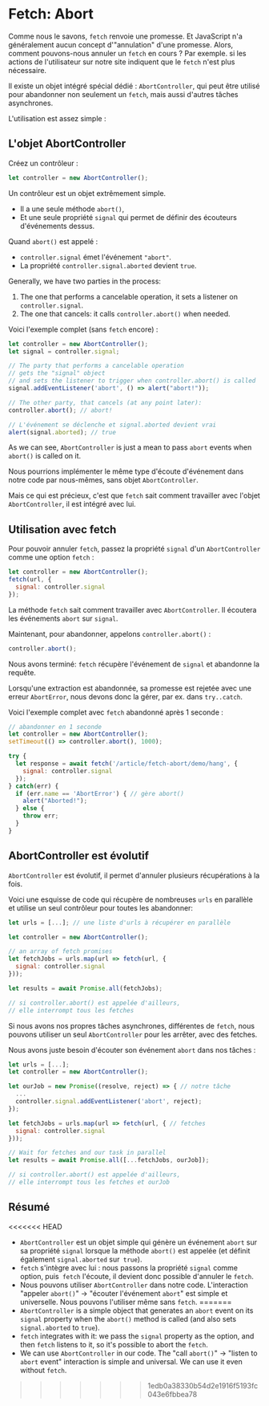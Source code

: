 
# Fetch: Abort

Comme nous le savons, `fetch` renvoie une promesse. Et JavaScript n'a généralement aucun concept d'"annulation" d'une promesse. Alors, comment pouvons-nous annuler un `fetch` en cours ? Par exemple. si les actions de l'utilisateur sur notre site indiquent que le `fetch` n'est plus nécessaire.

Il existe un objet intégré spécial dédié : `AbortController`, qui peut être utilisé pour abandonner non seulement un `fetch`, mais aussi d'autres tâches asynchrones.

L'utilisation est assez simple :

## L'objet AbortController

Créez un contrôleur :

```js
let controller = new AbortController();
```

Un contrôleur est un objet extrêmement simple.

- Il a une seule méthode `abort()`,
- Et une seule propriété `signal` qui permet de définir des écouteurs d'événements dessus.

Quand `abort()` est appelé :
- `controller.signal` émet l'événement `"abort"`.
- La propriété `controller.signal.aborted` devient `true`.

Generally, we have two parties in the process:
1. The one that performs a cancelable operation, it sets a listener on `controller.signal`.
2. The one that cancels: it calls `controller.abort()` when needed.

Voici l'exemple complet (sans `fetch` encore) :

```js run
let controller = new AbortController();
let signal = controller.signal;

// The party that performs a cancelable operation
// gets the "signal" object
// and sets the listener to trigger when controller.abort() is called
signal.addEventListener('abort', () => alert("abort!"));

// The other party, that cancels (at any point later):
controller.abort(); // abort!

// L'événement se déclenche et signal.aborted devient vrai
alert(signal.aborted); // true
```

As we can see, `AbortController` is just a mean to pass `abort` events when `abort()` is called on it.

Nous pourrions implémenter le même type d'écoute d'événement dans notre code par nous-mêmes, sans objet `AbortController`.

Mais ce qui est précieux, c'est que `fetch` sait comment travailler avec l'objet `AbortController`, il est intégré avec lui.

## Utilisation avec fetch

Pour pouvoir annuler `fetch`, passez la propriété `signal` d'un `AbortController` comme une option `fetch` :

```js
let controller = new AbortController();
fetch(url, {
  signal: controller.signal
});
```

La méthode `fetch` sait comment travailler avec `AbortController`. Il écoutera les événements `abort` sur `signal`.

Maintenant, pour abandonner, appelons `controller.abort()` :

```js
controller.abort();
```

Nous avons terminé: `fetch` récupère l'événement de `signal` et abandonne la requête.

Lorsqu'une extraction est abandonnée, sa promesse est rejetée avec une erreur `AbortError`, nous devons donc la gérer, par ex. dans `try..catch`.

Voici l'exemple complet avec `fetch` abandonné après 1 seconde :

```js run async
// abandonner en 1 seconde
let controller = new AbortController();
setTimeout(() => controller.abort(), 1000);

try {
  let response = await fetch('/article/fetch-abort/demo/hang', {
    signal: controller.signal
  });
} catch(err) {
  if (err.name == 'AbortError') { // gère abort()
    alert("Aborted!");
  } else {
    throw err;
  }
}
```

## AbortController est évolutif

`AbortController` est évolutif, il permet d'annuler plusieurs récupérations à la fois.

Voici une esquisse de code qui récupère de nombreuses `urls` en parallèle et utilise un seul contrôleur pour toutes les abandonner:

```js
let urls = [...]; // une liste d'urls à récupérer en parallèle

let controller = new AbortController();

// an array of fetch promises
let fetchJobs = urls.map(url => fetch(url, {
  signal: controller.signal
}));

let results = await Promise.all(fetchJobs);

// si controller.abort() est appelée d'ailleurs,
// elle interrompt tous les fetches
```

Si nous avons nos propres tâches asynchrones, différentes de `fetch`, nous pouvons utiliser un seul `AbortController` pour les arrêter, avec des fetches.

Nous avons juste besoin d'écouter son événement `abort` dans nos tâches :

```js
let urls = [...];
let controller = new AbortController();

let ourJob = new Promise((resolve, reject) => { // notre tâche
  ...
  controller.signal.addEventListener('abort', reject);
});

let fetchJobs = urls.map(url => fetch(url, { // fetches
  signal: controller.signal
}));

// Wait for fetches and our task in parallel
let results = await Promise.all([...fetchJobs, ourJob]);

// si controller.abort() est appelée d'ailleurs,
// elle interrompt tous les fetches et ourJob
```

## Résumé

<<<<<<< HEAD
- `AbortController` est un objet simple qui génère un événement `abort` sur sa propriété `signal` lorsque la méthode `abort()` est appelée (et définit également `signal.aborted` sur` true`).
- `fetch` s'intègre avec lui : nous passons la propriété `signal` comme option, puis` fetch` l'écoute, il devient donc possible d'annuler le `fetch`.
- Nous pouvons utiliser `AbortController` dans notre code. L'interaction "appeler `abort()`" -> "écouter l'événement `abort`" est simple et universelle. Nous pouvons l'utiliser même sans `fetch`.
=======
- `AbortController` is a simple object that generates an `abort` event on its `signal` property when the `abort()` method is called (and also sets `signal.aborted` to `true`).
- `fetch` integrates with it: we pass the `signal` property as the option, and then `fetch` listens to it, so it's possible to abort the `fetch`.
- We can use `AbortController` in our code. The "call `abort()`" -> "listen to `abort` event" interaction is simple and universal. We can use it even without `fetch`.
>>>>>>> 1edb0a38330b54d2e1916f5193fc043e6fbbea78
